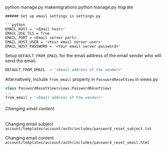 python manage.py makemigrations
python manage.py migrate
```
###### Set up email settings in settings.py

```python
EMAIL_HOST = '<Email host>'
EMAIL_USE_TLS = True
EMAIL_PORT = <Email server port>
EMAIL_HOST_USER = '<Your email server user>'
EMAIL_HOST_PASSWORD = '<Your email server password>'

```

Setup `DEFAULT_FROM_EMAIL` for the email address of the email sender who will send the email.
```python
DEFAULT_FROM_EMAIL  = '<Email address of the sender>'
```

Alternatively, include `from_email` property in  `PasswordResetView` in views.py
```python
class PasswordResetView(views.PasswordResetView)
...
from_email = '<Email address of the sender>'
```

###### Changing email content

Changing email subject
`account/templates/account/auth/includes/password_reset_subject.txt`

Changing email content
`account/templates/account/auth/includes/password_reset_email.html`
